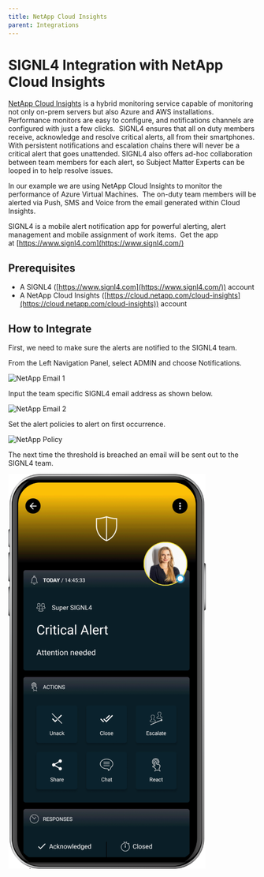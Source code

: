 ```yaml
---
title: NetApp Cloud Insights
parent: Integrations
---
```


# SIGNL4 Integration with NetApp Cloud Insights

[NetApp Cloud Insights](https://cloud.netapp.com/cloud-insights) is a hybrid monitoring service capable of monitoring not only on-prem servers but also Azure and AWS installations. Performance monitors are easy to configure, and notifications channels are configured with just a few clicks.  SIGNL4 ensures that all on duty members receive, acknowledge and resolve critical alerts, all from their smartphones. With persistent notifications and escalation chains there will never be a critical alert that goes unattended. SIGNL4 also offers ad-hoc collaboration between team members for each alert, so Subject Matter Experts can be looped in to help resolve issues.

In our example we are using NetApp Cloud Insights to monitor the performance of Azure Virtual Machines.  The on-duty team members will be alerted via Push, SMS and Voice from the email generated within Cloud Insights.

SIGNL4 is a mobile alert notification app for powerful alerting, alert management and mobile assignment of work items.  Get the app at [https://www.signl4.com](https://www.signl4.com/)

## Prerequisites

- A SIGNL4 ([https://www.signl4.com](https://www.signl4.com/)) account
- A NetApp Cloud Insights ([https://cloud.netapp.com/cloud-insights](https://cloud.netapp.com/cloud-insights)) account

## How to Integrate

First, we need to make sure the alerts are notified to the SIGNL4 team.

From the Left Navigation Panel, select ADMIN and choose Notifications.

![NetApp Email 1](netapp-email-1.png)

Input the team specific SIGNL4 email address as shown below.

![NetApp Email 2](netapp-email-2.png)

Set the alert policies to alert on first occurrence.

![NetApp Policy](netapp-policy.png)

The next time the threshold is breached an email will be sent out to the SIGNL4 team.

![SIGNL4 Alert](signl4-alert.png)
